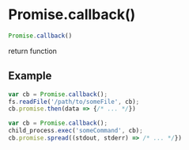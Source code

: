 # Promise.callback()

```javascript
Promise.callback()
```

return function

## Example
```javascript
var cb = Promise.callback();
fs.readFile('/path/to/someFile', cb);
cb.promise.then(data => {/* ... */})

var cb = Promise.callback();
child_process.exec('someCommand', cb);
cb.promise.spread((stdout, stderr) => /* ... */})
```
